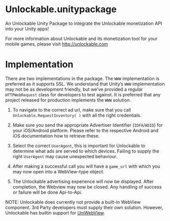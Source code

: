 Unlockable.unitypackage
=======================

An Unlockable Unity Package to integrate the Unlockable monetization API into your Unity apps!

For more information about Unlockable and its monetization tool for your mobile games, please visit http://unlockable.com

Implementation
=======================
There are two implementations in the package. The `WWW` implementation is preferred as it supports SSL. We understand that Unity’s `WWW` implementation may not be as development friendly, but we've provided a regular `HTTPWebRequest` class for developers to test against. It is preferred that any project released for production implements the `WWW` solution.

1) To navigate to the correct ad url, make sure that you call `Unlockable.RequestInventory( )` with all the right credentials.

2) Make sure you send the appropriate Advertiser Identifier (`IDFA`/`ADID`) for your iOS/Android platform. Please refer to the respective Android and iOS documentation how to retrieve these.

3) Select the correct `UserAgent`, this is important for Unlockable to determine what ads are served to which devices. Failing to supply the right `UserAgent` may cause unexpected behaviour.

3) After making a successful call you will have a `game_url` with which you may now open into a WebView-type object.

4) The Unlockable advertising experience will now be displayed. After completion, the Webview may now be closed. Any handling of success or failure will be done Api-to-Api.

NOTE: Unlockable does currently not provide a built-in WebView component. 3rd Party developers must supply their own solution. However, Unlockable has builtin support for [UniWebView](http://uniwebview.onevcat.com/).
